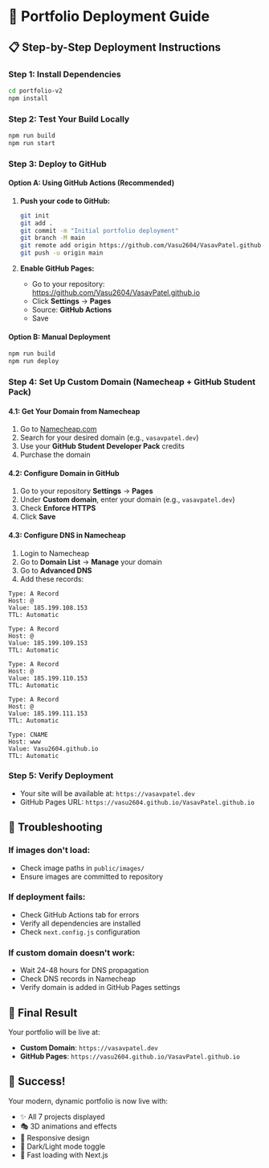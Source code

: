 # 🚀 Portfolio Deployment Guide

## 📋 **Step-by-Step Deployment Instructions**

### **Step 1: Install Dependencies**
```bash
cd portfolio-v2
npm install
```

### **Step 2: Test Your Build Locally**
```bash
npm run build
npm run start
```

### **Step 3: Deploy to GitHub**

#### **Option A: Using GitHub Actions (Recommended)**
1. **Push your code to GitHub:**
   ```bash
   git init
   git add .
   git commit -m "Initial portfolio deployment"
   git branch -M main
   git remote add origin https://github.com/Vasu2604/VasavPatel.github.io.git
   git push -u origin main
   ```

2. **Enable GitHub Pages:**
   - Go to your repository: https://github.com/Vasu2604/VasavPatel.github.io
   - Click **Settings** → **Pages**
   - Source: **GitHub Actions**
   - Save

#### **Option B: Manual Deployment**
```bash
npm run build
npm run deploy
```

### **Step 4: Set Up Custom Domain (Namecheap + GitHub Student Pack)**

#### **4.1: Get Your Domain from Namecheap**
1. Go to [Namecheap.com](https://namecheap.com)
2. Search for your desired domain (e.g., `vasavpatel.dev`)
3. Use your **GitHub Student Developer Pack** credits
4. Purchase the domain

#### **4.2: Configure Domain in GitHub**
1. Go to your repository **Settings** → **Pages**
2. Under **Custom domain**, enter your domain (e.g., `vasavpatel.dev`)
3. Check **Enforce HTTPS**
4. Click **Save**

#### **4.3: Configure DNS in Namecheap**
1. Login to Namecheap
2. Go to **Domain List** → **Manage** your domain
3. Go to **Advanced DNS**
4. Add these records:

```
Type: A Record
Host: @
Value: 185.199.108.153
TTL: Automatic

Type: A Record  
Host: @
Value: 185.199.109.153
TTL: Automatic

Type: A Record
Host: @
Value: 185.199.110.153
TTL: Automatic

Type: A Record
Host: @
Value: 185.199.111.153
TTL: Automatic

Type: CNAME
Host: www
Value: Vasu2604.github.io
TTL: Automatic
```

### **Step 5: Verify Deployment**
- Your site will be available at: `https://vasavpatel.dev`
- GitHub Pages URL: `https://vasu2604.github.io/VasavPatel.github.io`

## 🔧 **Troubleshooting**

### **If images don't load:**
- Check image paths in `public/images/`
- Ensure images are committed to repository

### **If deployment fails:**
- Check GitHub Actions tab for errors
- Verify all dependencies are installed
- Check `next.config.js` configuration

### **If custom domain doesn't work:**
- Wait 24-48 hours for DNS propagation
- Check DNS records in Namecheap
- Verify domain is added in GitHub Pages settings

## 📱 **Final Result**
Your portfolio will be live at:
- **Custom Domain**: `https://vasavpatel.dev`
- **GitHub Pages**: `https://vasu2604.github.io/VasavPatel.github.io`

## 🎉 **Success!**
Your modern, dynamic portfolio is now live with:
- ✨ All 7 projects displayed
- 🎭 3D animations and effects
- 📱 Responsive design
- 🌙 Dark/Light mode toggle
- 🚀 Fast loading with Next.js
